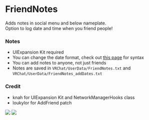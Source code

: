 # FriendNotes
Adds notes in social menu and below nameplate.<br>
Option to log date and time when you friend people!<br>
### Notes
* UIExpansion Kit required
* You can change the date format, check out [this page](https://www.c-sharpcorner.com/blogs/date-and-time-format-in-c-sharp-programming1) for syntax
* You can add notes to anyone, not just friends
* Notes are saved in `VRChat/UserData/FriendNotes.txt` and `VRChat/UserData/FriendNotes_addDates.txt`
### Credit
* knah for UIExpansion Kit and NetworkManagerHooks class
* loukylor for AddFriend patch

![](https://i.ibb.co/5858tpJ/2021-06-14-18-39-12.png)
![](https://i.ibb.co/bL2fDjG/2021-05-22-21-22-31.png)
